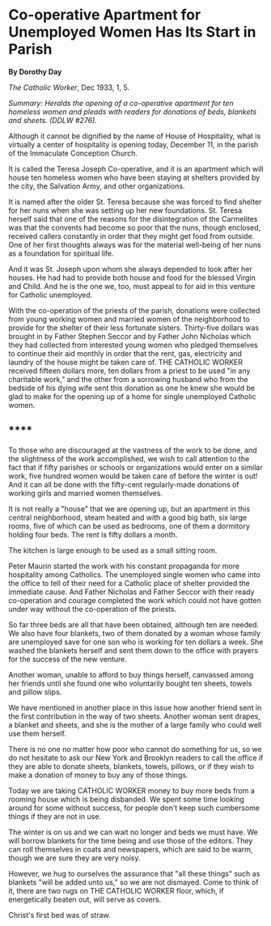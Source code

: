 Co-operative Apartment for Unemployed Women Has Its Start in Parish
===================================================================

**By Dorothy Day**

*The Catholic Worker*, Dec 1933, 1, 5.

*Summary: Heralds the opening of a co-operative apartment for ten
homeless women and pleads with readers for donations of beds, blankets
and sheets. (DDLW \#276).*

Although it cannot be dignified by the name of House of Hospitality,
what is virtually a center of hospitality is opening today, December 11,
in the parish of the Immaculate Conception Church.

It is called the Teresa Joseph Co-operative, and it is an apartment
which will house ten homeless women who have been staying at shelters
provided by the city, the Salvation Army, and other organizations.

It is named after the older St. Teresa because she was forced to find
shelter for her nuns when she was setting up her new foundations. St.
Teresa herself said that one of the reasons for the disintegration of
the Carmelites was that the convents had become so poor that the nuns,
though enclosed, received callers constantly in order that they might
get food from outside. One of her first thoughts always was for the
material well-being of her nuns as a foundation for spiritual life.

And it was St. Joseph upon whom she always depended to look after her
houses. He had had to provide both house and food for the blessed Virgin
and Child. And he is the one we, too, must appeal to for aid in this
venture for Catholic unemployed.

With the co-operation of the priests of the parish, donations were
collected from young working women and married women of the neighborhood
to provide for the shelter of their less fortunate sisters. Thirty-five
dollars was brought in by Father Stephen Seccor and by Father John
Nicholas which they had collected from interested young women who
pledged themselves to continue their aid monthly in order that the rent,
gas, electricity and laundry of the house might be taken care of. THE
CATHOLIC WORKER received fifteen dollars more, ten dollars from a priest
to be used "in any charitable work," and the other from a sorrowing
husband who from the bedside of his dying wife sent this donation as one
he knew she would be glad to make for the opening up of a home for
single unemployed Catholic women.

## ****

To those who are discouraged at the vastness of the work to be done, and
the slightness of the work accomplished, we wish to call attention to
the fact that if fifty parishes or schools or organizations would enter
on a similar work, five hundred women would be taken care of before the
winter is out! And it can all be done with the fifty-cent regularly-made
donations of working girls and married women themselves.

It is not really a "house" that we are opening up, but an apartment in
this central neighborhood, steam heated and with a good big bath, six
large rooms, five of which can be used as bedrooms, one of them a
dormitory holding four beds. The rent is fifty dollars a month.

The kitchen is large enough to be used as a small sitting room.

Peter Maurin started the work with his constant propaganda for more
hospitality among Catholics. The unemployed single women who came into
the office to tell of their need for a Catholic place of shelter
provided the immediate cause. And Father Nicholas and Father Seccor with
their ready co-operation and courage completed the work which could not
have gotten under way without the co-operation of the priests.

So far three beds are all that have been obtained, although ten are
needed. We also have four blankets, two of them donated by a woman whose
family are unemployed save for one son who is working for ten dollars a
week. She washed the blankets herself and sent them down to the office
with prayers for the success of the new venture.

Another woman, unable to afford to buy things herself, canvassed among
her friends until she found one who voluntarily bought ten sheets,
towels and pillow slips.

We have mentioned in another place in this issue how another friend sent
in the first contribution in the way of two sheets. Another woman sent
drapes, a blanket and sheets, and she is the mother of a large family
who could well use them herself.

There is no one no matter how poor who cannot do something for us, so we
do not hesitate to ask our New York and Brooklyn readers to call the
office if they are able to donate sheets, blankets, towels, pillows, or
if they wish to make a donation of money to buy any of those things.

Today we are taking CATHOLIC WORKER money to buy more beds from a
rooming house which is being disbanded. We spent some time looking
around for some without success, for people don't keep such cumbersome
things if they are not in use.

The winter is on us and we can wait no longer and beds we must have. We
will borrow blankets for the time being and use those of the editors.
They can roll themselves in coats and newspapers, which are said to be
warm, though we are sure they are very noisy.

However, we hug to ourselves the assurance that "all these things" such
as blankets "will be added unto us," so we are not dismayed. Come to
think of it, there are two rugs on THE CATHOLIC WORKER floor, which, if
energetically beaten out, will serve as covers.

Christ's first bed was of straw.
